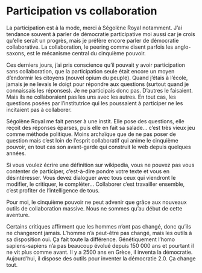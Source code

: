 # Participation vs collaboration

La participation est à la mode, merci à Ségolène Royal notamment. J’ai tendance souvent à parler de démocratie participative moi aussi car je crois qu’elle serait un progrès, mais je préfère encore parler de démocratie collaborative. La collaboration, le peering comme disent parfois les anglo-saxons, est le mécanisme central du cinquième pouvoir.

Ces derniers jours, j’ai pris conscience qu’il pouvait y avoir participation sans collaboration, que la participation seule était encore un moyen d’endormir les citoyens (nouvel opium du peuple). Quand j’étais à l’école, jamais je ne levais le doigt pour répondre aux questions (surtout quand je connaissais les réponses). Je ne participais donc pas. D’autres le faisaient. Mais ils ne collaboraient pas les uns avec les autres. En tout cas, les questions posées par l’institutrice qui les poussaient à participer ne les incitaient pas à collaborer.

Ségolène Royal me fait penser à une instit. Elle pose des questions, elle reçoit des réponses éparses, puis elle en fait sa salade… c’est très vieux jeu comme méthode politique. Moins archaïque que de ne pas poser de question mais c’est loin de l’esprit collaboratif qui anime le cinquième pouvoir, en tout cas son avant-garde qui construit le web depuis quelques années.

Si vous voulez écrire une définition sur wikipedia, vous ne pouvez pas vous contenter de participer, c’est-à-dire pondre votre texte et vous en désintéresser. Vous devez dialoguer avec tous ceux qui viendront le modifier, le critiquer, le compléter… Collaborer c’est travailler ensemble, c’est profiter de l’intelligence de tous.

Pour moi, le cinquième pouvoir ne peut advenir que grâce aux nouveaux outils de collaboration massive. Nous ne sommes qu’au début de cette aventure.

Certains critiques affirment que les hommes n’ont pas changé, donc qu’ils ne changeront jamais. L’homme n’a peut-être pas changé, mais les outils à sa disposition oui. Ça fait toute la différence. Génétiquement l’homo sapiens-sapiens n’a pas beaucoup évolué depuis 150 000 ans et pourtant il ne vit plus comme avant. Il y a 2500 ans en Grèce, il inventa la démocratie. Aujourd’hui, il dispose des outils pour inventer la démocratie 2.0. Ça change tout.